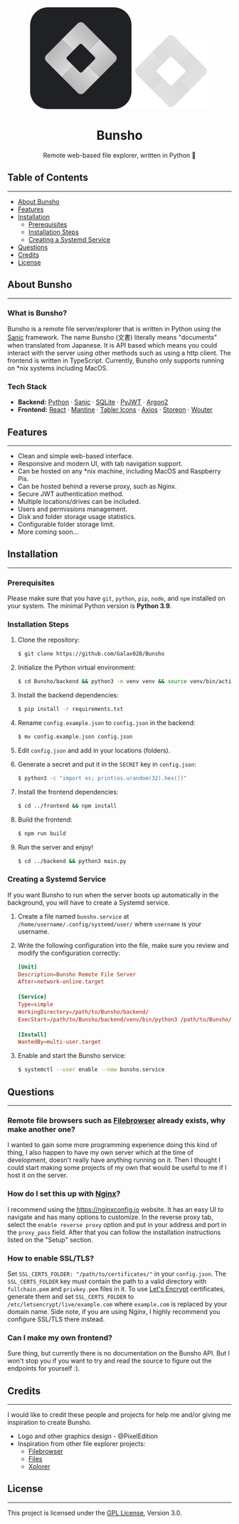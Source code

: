 <div align="center">
    <img src="./media/bunsho-logo.svg#gh-light-mode-only" alt="Bunsho Logo" />
    <img src="./media/bunsho-logo-no-bg.svg#gh-dark-mode-only" alt="Bunsho Logo" />
    <h1>Bunsho</h1>
    <p>Remote web-based file explorer, written in Python 🐍</p>
</div>

## Table of Contents

---

-   [About Bunsho](#about)
-   [Features](#features)
-   [Installation](#installation)
    -   [Prerequisites](#prerequisites)
    -   [Installation Steps](#installation-steps)
    -   [Creating a Systemd Service](#creating-a-systemd-service)
-   [Questions](#questions)
-   [Credits](#credits)
-   [License](#license)

## About Bunsho

---

### What is Bunsho?

Bunsho is a remote file server/explorer that is written in Python using the
[Sanic](https://sanic.dev) framework. The name Bunsho (文書) literally means
"documents" when translated from Japanese. It is API based which means you could
interact with the server using other methods such as using a http client. The
frontend is written in TypeScript. Currently, Bunsho only supports running on
\*nix systems including MacOS.

### Tech Stack

-   **Backend:** [Python](https://python.org) · [Sanic](https://sanic.dev) ·
    [SQLite](https://sqlite.org) · [PyJWT](https://pypi.org/project/PyJWT) ·
    [Argon2](https://github.com/p-h-c/phc-winner-argon2)
-   **Frontend:** [React](https://reactjs.org) · [Mantine](https://mantine.dev)
    · [Tabler Icons](https://tabler-icons.io) · [Axios](https://axios-http.com)
    · [Storeon](https://github.com/storeon/storeon) · [Wouter](https://github.com/molefrog/wouter)

## Features

---

-   Clean and simple web-based interface.
-   Responsive and modern UI, with tab navigation support.
-   Can be hosted on any \*nix machine, including MacOS and Raspberry Pis.
-   Can be hosted behind a reverse proxy, such as Nginx.
-   Secure JWT authentication method.
-   Multiple locations/drives can be included.
-   Users and permissions management.
-   Disk and folder storage usage statistics.
-   Configurable folder storage limit.
-   More coming soon...

## Installation

---

### Prerequisites

Please make sure that you have `git`, `python`, `pip`, `node`, and `npm`
installed on your system. The minimal Python version is **Python 3.9**.

### Installation Steps

1. Clone the repository:

    ```sh
    $ git clone https://github.com/Galax028/Bunsho
    ```

2. Initialize the Python virtual environment:

    ```sh
    $ cd Bunsho/backend && python3 -m venv venv && source venv/bin/activate
    ```

3. Install the backend dependencies:

    ```sh
    $ pip install -r requirements.txt
    ```

4. Rename `config.example.json` to `config.json` in the backend:

    ```sh
    $ mv config.example.json config.json
    ```

5. Edit `config.json` and add in your locations (folders).

6. Generate a secret and put it in the `SECRET` key in `config.json`:

    ```sh
    $ python3 -c "import os; print(os.urandom(32).hex())"
    ```

7. Install the frontend dependencies:

    ```sh
    $ cd ../frontend && npm install
    ```

8. Build the frontend:

    ```sh
    $ npm run build
    ```

9. Run the server and enjoy!

    ```sh
    $ cd ../backend && python3 main.py
    ```

### Creating a Systemd Service

If you want Bunsho to run when the server boots up automatically in the
background, you will have to create a Systemd service.

1. Create a file named `bunsho.service` at `/home/username/.config/systemd/user/` where `username` is your username.

2. Write the following configuration into the file, make sure you review and modify the configuration correctly:

    ```toml
    [Unit]
    Description=Bunsho Remote File Server
    After=network-online.target

    [Service]
    Type=simple
    WorkingDirectory=/path/to/Bunsho/backend/
    ExecStart=/path/to/Bunsho/backend/venv/bin/python3 /path/to/Bunsho/backend/main.py

    [Install]
    WantedBy=multi-user.target
    ```

3. Enable and start the Bunsho service:

    ```sh
    $ systemctl --user enable --now bunsho.service
    ```

## Questions

---

### Remote file browsers such as [Filebrowser](https://github.com/filebrowser/filebrowser) already exists, why make another one?

I wanted to gain some more programming experience doing this kind of thing, I
also happen to have my own server which at the time of development, doesn't
really have anything running on it. Then I thought I could start making some
projects of my own that would be useful to me if I host it on the server.

### How do I set this up with [Nginx](https://nginx.org)?

I recommend using the https://nginxconfig.io website. It has an easy UI to
navigate and has many options to customize. In the reverse proxy tab, select
the `enable reverse proxy` option and put in your address and port in the
`proxy_pass` field. After that you can follow the installation instructions
listed on the "Setup" section.

### How to enable SSL/TLS?

Set `SSL_CERTS_FOLDER: "/path/to/certificates/"` in your `config.json`. The
`SSL_CERTS_FOLDER` key must contain the path to a valid directory with
`fullchain.pem` and `privkey.pem` files in it. To use [Let's Encrypt](https://letsencrypt.org)
certificates, generate them and set `SSL_CERTS_FOLDER` to `/etc/letsencrypt/live/example.com`
where `example.com` is replaced by your domain name. Side note, if you are
using Nginx, I highly recommend you configure SSL/TLS there instead.

### Can I make my own frontend?

Sure thing, but currently there is no documentation on the Bunsho API. But I
won't stop you if you want to try and read the source to figure out the
endpoints for yourself :).

## Credits

---

I would like to credit these people and projects for help me and/or giving me
inspiration to create Bunsho.

-   Logo and other graphics design - @PixelEdition
-   Inspiration from other file explorer projects:
    -   [Filebrowser](https://github.com/filebrowser/filebrowser)
    -   [Files](https://github.com/files-community/Files)
    -   [Xplorer](https://github.com/kimlimjustin/xplorer)

## License

---

This project is licensed under the [GPL License](./LICENSE), Version 3.0.
